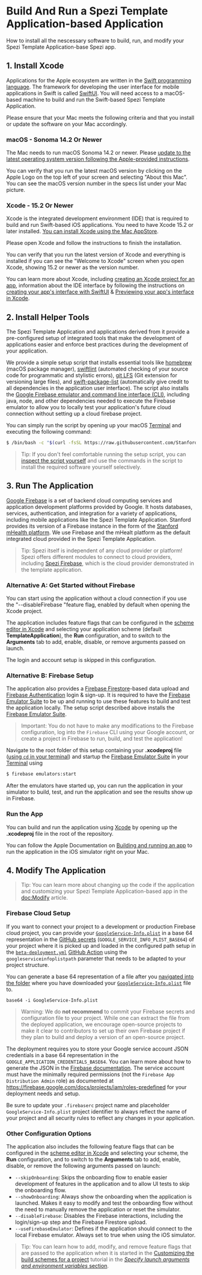 # Build And Run a Spezi Template Application-based Application

<!--
#
# This source file is part of the Stanford Spezi Template Application open-source project
#
# SPDX-FileCopyrightText: 2023 Stanford University and the project authors (see CONTRIBUTORS.md)
#
# SPDX-License-Identifier: MIT
#       
-->

How to install all the nescessary software to build, run, and modify your Spezi Template Application-base Spezi app.

## 1. Install Xcode

Applications for the Apple ecosystem are written in the [Swift programming language](https://swift.org).
The framework for developing the user interface for mobile applications in Swift is called [SwiftUI](https://developer.apple.com/xcode/swiftui/).
You will need access to a macOS-based machine to build and run the Swift-based Spezi Template Application.

Please ensure that your Mac meets the following criteria and that you install or update the software on your Mac accordingly.


### macOS - Sonoma 14.2 Or Newer

The Mac needs to run macOS Sonoma 14.2 or newer. Please [update to the latest operating system version following the Apple-provided instructions](https://support.apple.com/en-us/HT201541).

You can verify that you run the latest macOS version by clicking on the Apple Logo on the top left of your screen and selecting "About this Mac". You can see the macOS version number in the specs list under your Mac picture.


### Xcode - 15.2 Or Newer

Xcode is the integrated development environment (IDE) that is required to build and run Swift-based iOS applications.
You need to have Xcode 15.2 or later installed.
[You can install Xcode using the Mac AppStore](https://apps.apple.com/us/app/xcode/id497799835).

Please open Xcode and follow the instructions to finish the installation.

You can verify that you run the latest version of Xcode and everything is installed if you can see the "Welcome to Xcode" screen when you open Xcode, showing 15.2 or newer as the version number.

You can learn more about Xcode, including [creating an Xcode project for an app](https://developer.apple.com/documentation/xcode/creating-an-xcode-project-for-an-app), information about the IDE interface by following the instructions on [creating your app's interface with SwiftUI](https://developer.apple.com/documentation/xcode/creating-your-app-s-interface-with-swiftui) & [Previewing your app's interface in Xcode](https://developer.apple.com/documentation/xcode/previewing-your-apps-interface-in-xcode).


## 2. Install Helper Tools

The Spezi Template Application and applications derived from it provide a pre-configured setup of integrated tools that make the development of applications easier and enforce best practices during the development of your application.

We provide a simple setup script that installs essential tools like [homebrew](https://brew.sh) (macOS package manager), [swiftlint](https://github.com/realm/SwiftLint) (automated checking of your source code for programmatic and stylistic errors), [git LFS](https://git-lfs.com) (Git extension for versioning large files), and [swift-package-list](https://github.com/FelixHerrmann/swift-package-list) (automatically give credit to all dependencies in the application user interface).
The script also installs the [Google Firebase emulator and command line interface (CLI)](https://firebase.google.com/docs/cli), including java, node, and other dependencies needed to execute the Firebase emulator to allow you to locally test your application's future cloud connection without setting up a cloud firebase project.

You can simply run the script by opening up your macOS [Terminal](https://support.apple.com/guide/terminal/open-or-quit-terminal-apd5265185d-f365-44cb-8b09-71a064a42125/mac) and executing the following command:
```bash
$ /bin/bash -c "$(curl -fsSL https://raw.githubusercontent.com/StanfordSpezi/SpeziTemplateApplication/HEAD/Scripts/setup.sh)"
```

> Tip: If you don't feel comfortable running the setup script, you can [inspect the script yourself](https://raw.githubusercontent.com/StanfordSpezi/SpeziTemplateApplication/HEAD/Scripts/setup.sh) and use the commands in the script to install the required software yourself selectively.


## 3. Run The Application

[Google Firebase](https://firebase.google.com) is a set of backend cloud computing services and application development platforms provided by Google.
It hosts databases, services, authentication, and integration for a variety of applications, including mobile applications like the Spezi Template Application.
Stanford provides its version of a Firebase instance in the form of the [Stanford mHealth platform](https://med.stanford.edu/mhealth.html).
We use Firebase and the mHealt platform as the default integrated cloud provided in the Spezi Template Application.

> Tip: Spezi itself is independent of any cloud provider or platform! Spezi offers different modules to connect to cloud providers, including [Spezi Firebase](https://github.com/StanfordSpezi/SpeziFirebase), which is the cloud provider demonstrated in the template application.


### Alternative A: Get Started without Firebase

You can start using the application without a cloud connection if you use the "--disableFirebase "feature flag, enabled by default when opening the Xcode project.

The application includes feature flags that can be configured in the [scheme editor in Xcode](https://help.apple.com/xcode/mac/11.4/index.html?localePath=en.lproj#/dev0bee46f46) and selecting your application scheme (default **TemplateApplication**), the **Run** configuration, and to switch to the **Arguments** tab to add, enable, disable, or remove arguments passed on launch.

The login and account setup is skipped in this configuration.


### Alternative B: Firebase Setup

The application also provides a [Firebase Firestore](https://firebase.google.com/docs/firestore)-based data upload and [Firebase Authentication](https://firebase.google.com/docs/auth) login & sign-up.
It is required to have the [Firebase Emulator Suite](https://firebase.google.com/docs/emulator-suite) to be up and running to use these features to build and test the application locally.
The setup script described above installs the [Firebase Emulator Suite](https://firebase.google.com/docs/emulator-suite).

> Important: You do not have to make any modifications to the Firebase configuration, log into the `Firebase` CLI using your Google account, or create a project in Firebase to run, build, and test the application!

Navigate to the root folder of this setup containing your **.xcodeproj** file ([using `cd` in your terminal](https://tutorials.codebar.io/command-line/introduction/tutorial.html)) and startup the [Firebase Emulator Suite](https://firebase.google.com/docs/emulator-suite) in your [Terminal](https://support.apple.com/guide/terminal/open-or-quit-terminal-apd5265185d-f365-44cb-8b09-71a064a42125/mac) using
```bash
$ firebase emulators:start
```

After the emulators have started up, you can run the application in your simulator to build, test, and run the application and see the results show up in Firebase.


### Run the App

You can build and run the application using [Xcode](https://developer.apple.com/xcode/) by opening up the **.xcodeproj** file in the root of the repository.

You can follow the Apple Documentation on [Building and running an app](https://developer.apple.com/documentation/xcode/building-and-running-an-app) to run the application in the iOS simulator right on your Mac.


## 4. Modify The Application

> Tip: You can learn more about changing up the code if the application and customizing your Spezi Template Application-based app in the <doc:Modify> article.


### Firebase Cloud Setup

If you want to connect your project to a development or production Firebase cloud project, you can provide your [`GoogleService-Info.plist`](https://firebase.google.com/docs/ios/setup) in a base 64 representation in the [GitHub secrets](https://docs.github.com/en/actions/security-guides/security-hardening-for-github-actions) (`GOOGLE_SERVICE_INFO_PLIST_BASE64`) of your project where it is picked up and loaded in the configured path setup in the [`beta-deployment.yml`](.github/workflows/beta-deployment.yml) [GitHub Action](https://docs.github.com/en/actions) using the `googleserviceinfoplistpath` parameter that needs to be adapted to your project structure.

You can generate a base 64 representation of a file after you [navigated into the folder](https://en.wikipedia.org/wiki/Cd_(command)#Usage) where you have downloaded your [`GoogleService-Info.plist`](https://firebase.google.com/docs/ios/setup) file to.
```shell
base64 -i GoogleService-Info.plist
```

> Warning: We do **not recommend** to commit your Firebase secrets and configuration file to your project. While one can extract the file from the deployed application, we encourage open-source projects to make it clear to contributors to set up their own Firebase project if they plan to build and deploy a version of an open-source project.

The deployment requires you to store your Google service account JSON credentials in a base 64 representation in the `GOOGLE_APPLICATION_CREDENTIALS_BASE64`. You can learn more about how to generate the JSON in the [Firebase documentation](https://firebase.google.com/docs/app-distribution/authenticate-service-account). The service account must have the minimally required permissions (not the `Firebase App Distribution Admin` role) as documented at https://firebase.google.com/docs/projects/iam/roles-predefined for your deployment needs and setup.

Be sure to update your `.firebaserc` project name and placeholder `GoogleService-Info.plist` project identifier to always reflect the name of your project and all security rules to reflect any changes in your application.


### Other Configuration Options

The application also includes the following feature flags that can be configured in the [scheme editor in Xcode](https://help.apple.com/xcode/mac/11.4/index.html?localePath=en.lproj#/dev0bee46f46) and selecting your scheme, the **Run** configuration, and to switch to the **Arguments** tab to add, enable, disable, or remove the following arguments passed on launch:
- `--skipOnboarding`: Skips the onboarding flow to enable easier development of features in the application and to allow UI tests to skip the onboarding flow.
- `--showOnboarding`: Always show the onboarding when the application is launched. Makes it easy to modify and test the onboarding flow without the need to manually remove the application or reset the simulator.
- `--disableFirebase`: Disables the Firebase interactions, including the login/sign-up step and the Firebase Firestore upload.
- `--useFirebaseEmulator`: Defines if the application should connect to the local Firebase emulator. Always set to true when using the iOS simulator.

> Tip: You can learn how to add, modify, and remove feature flags that are passed to the application when it is started in the [Customizing the build schemes for a project](https://developer.apple.com/documentation/xcode/customizing-the-build-schemes-for-a-project#Specify-launch-arguments-and-environment-variables) tutorial in the [*Specify launch arguments and environment variables* section](https://developer.apple.com/documentation/xcode/customizing-the-build-schemes-for-a-project#Specify-launch-arguments-and-environment-variables).
